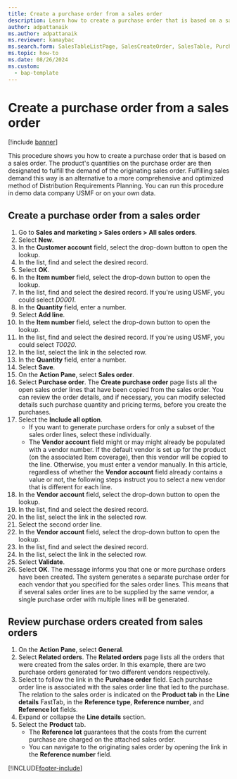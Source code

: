 ```yaml
---
title: Create a purchase order from a sales order
description: Learn how to create a purchase order that is based on a sales order, including a step-by-step process for creating purchases orders from sales orders. 
author: adpattanaik
ms.author: adpattanaik
ms.reviewer: kamaybac
ms.search.form: SalesTableListPage, SalesCreateOrder, SalesTable, PurchCreateFromSalesOrder, VendAccountItemLookup, SalesTableReferences, PurchTable, PurchTablePart
ms.topic: how-to
ms.date: 08/26/2024
ms.custom: 
  - bap-template
---
```


# Create a purchase order from a sales order

[!include [banner](../../includes/banner.md)]

This procedure shows you how to create a purchase order that is based on a sales order. The product's quantities on the purchase order are then designated to fulfill the demand of the originating sales order. Fulfilling sales demand this way is an alternative to a more comprehensive and optimized method of Distribution Requirements Planning. You can run this procedure in demo data company USMF or on your own data.

## Create a purchase order from a sales order

1. Go to **Sales and marketing > Sales orders > All sales orders**.
1. Select **New**.
1. In the **Customer account** field, select the drop-down button to open the lookup.
1. In the list, find and select the desired record.
1. Select **OK**.
1. In the **Item number** field, select the drop-down button to open the lookup.
1. In the list, find and select the desired record. If you're using USMF, you could select *D0001*.  
1. In the **Quantity** field, enter a number.
1. Select **Add line**.
1. In the **Item number** field, select the drop-down button to open the lookup.
1. In the list, find and select the desired record. If you're using USMF, you could select *T0020*.  
1. In the list, select the link in the selected row.
1. In the **Quantity** field, enter a number.
1. Select **Save**.
1. On the **Action Pane**, select **Sales order**.
1. Select **Purchase order**. The **Create purchase order** page lists all the open sales order lines that have been copied from the sales order. You can review the order details, and if necessary, you can modify selected details such purchase quantity and pricing terms, before you create the purchases.
1. Select the **Include all option**.
    - If you want to generate purchase orders for only a subset of the sales order lines, select these individually.  
    - The **Vendor account** field might or may might already be populated with a vendor number. If the default vendor is set up for the product (on the associated Item coverage), then this vendor will be copied  to the line. Otherwise, you must enter a vendor manually. In this article, regardless of whether the **Vendor account** field already contains a value or not, the following steps instruct you to select a new vendor that is different for each line.  
1. In the **Vendor account** field, select the drop-down button to open the lookup.
1. In the list, find and select the desired record.
1. In the list, select the link in the selected row.
1. Select the second order line.
1. In the **Vendor account** field, select the drop-down button to open the lookup.
1. In the list, find and select the desired record.
1. In the list, select the link in the selected row.
1. Select **Validate**.
1. Select **OK**. The message informs you that one or more purchase orders have been created. The system generates a separate purchase order for each vendor that you specified for the sales order lines. This means that if several sales order lines are to be supplied by the same vendor, a single purchase order with multiple lines will be generated.  

## Review purchase orders created from sales orders

1. On the **Action Pane**, select **General**.
1. Select **Related orders**. The **Related orders** page lists all the orders that were created from the sales order. In this example, there are two purchase orders generated for two different vendors respectively.
1. Select to follow the link in the **Purchase order** field. Each purchase order line is associated with the sales order line that led to the purchase. The relation to the sales order is indicated on the **Product tab** in the **Line details** FastTab, in the **Reference type**, **Reference number**, and **Reference lot** fields.  
1. Expand or collapse the **Line details** section.
1. Select the **Product** tab.
    - The **Reference lot** guarantees that the costs from the current purchase are charged on the attached sales order.  
    - You can navigate to the originating sales order by opening the link in the **Reference number** field.  

[!INCLUDE[footer-include](../../../includes/footer-banner.md)]

